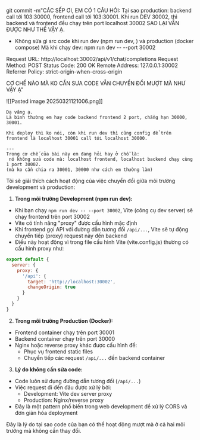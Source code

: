 git commit -m"CÁC SẾP ƠI, EM CÓ 1 CÂU HỎI: Tại sao production: backend call tới 103:30000, frontend call tới 103:30001. Khi run DEV 30002, thì backend và frontend đều chạy trên port localhost 30002 SAO LẠI VẪN ĐƯỢC NHƯ THẾ VẬY Ạ. 

- Không sửa gì src code khi run dev (npm run dev, ) và production (docker compose)
Mà khi chạy dev: 
npm run dev -- --port 30002


Request URL:
http://localhost:30002/api/v1/chat/completions
Request Method:
POST
Status Code:
200 OK
Remote Address:
127.0.0.1:30002
Referrer Policy:
strict-origin-when-cross-origin

CƠ CHẾ NÀO MÀ KO CẦN SƯA CODE VẪN CHUYỂN ĐỔI MƯỢT MÀ NHƯ VẬY Ạ"

![[Pasted image 20250321121006.png]]

```
Dạ vâng ạ. 
Là bình thường em hay code backend frontend 2 port, chẳng hạn 30000, 30001. 

Khi deploy thì ko nói, còn khi run dev thì cũng config để trên frontend là localhost 30001 call tới localhost 30000. 

---
Trong cơ chế của bài này em đang hỏi hay ở chỗ là:
 nó không sửa code mà: localhost frontend, localhost backend chạy cùng 1 port 30002. 
(mà ko cần chia ra 30001, 30000 như cách em thường làm)
```


Tôi sẽ giải thích cách hoạt động của việc chuyển đổi giữa môi trường development và production:

1. **Trong môi trường Development (npm run dev):**
- Khi bạn chạy `npm run dev -- --port 30002`, Vite (công cụ dev server) sẽ chạy frontend trên port 30002
- Vite có tính năng "proxy" được cấu hình mặc định
- Khi frontend gọi API với đường dẫn tương đối `/api/...`, Vite sẽ tự động chuyển tiếp (proxy) request này đến backend
- Điều này hoạt động vì trong file cấu hình Vite (vite.config.js) thường có cấu hình proxy như:
```javascript
export default {
  server: {
    proxy: {
      '/api': {
        target: 'http://localhost:30002',
        changeOrigin: true
      }
    }
  }
}
```

2. **Trong môi trường Production (Docker):**
- Frontend container chạy trên port 30001
- Backend container chạy trên port 30000  
- Nginx hoặc reverse proxy khác được cấu hình để:
  + Phục vụ frontend static files
  + Chuyển tiếp các request `/api/...` đến backend container

3. **Lý do không cần sửa code:**
- Code luôn sử dụng đường dẫn tương đối (`/api/...`)
- Việc request đi đến đâu được xử lý bởi:
  + Development: Vite dev server proxy
  + Production: Nginx/reverse proxy
- Đây là một pattern phổ biến trong web development để xử lý CORS và đơn giản hóa deployment

Đây là lý do tại sao code của bạn có thể hoạt động mượt mà ở cả hai môi trường mà không cần thay đổi.
